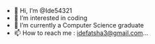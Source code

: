 - 👋 Hi, I’m @Ide54321
- 👀 I’m interested in coding
- 🌱 I’m currently a Computer Science graduate
- 📫 How to reach me : idefatsha3@gmail.com...

<!---
Ide54321/Ide54321 is a ✨ special ✨ repository because its `README.md` (this file) appears on your GitHub profile.
You can click the Preview link to take a look at your changes.
--->
